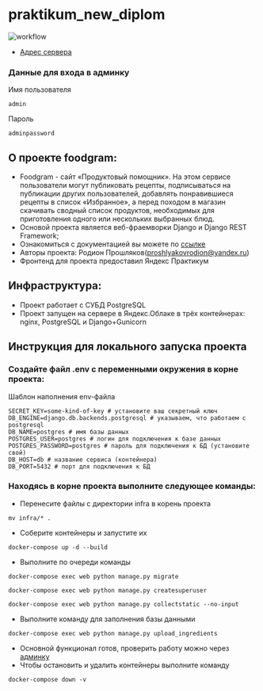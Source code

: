# praktikum_new_diplom
![workflow](https://github.com/Rodion-dot-com/foodgram-project-react/actions/workflows/foodgram_workflow.yml/badge.svg) 
- [Адрес сервера](http://130.193.43.103/)
### Данные для входа в админку
Имя пользователя 
```
admin
```
Пароль
```
adminpassword
```

## О проекте foodgram:
- Foodgram - сайт «Продуктовый помощник». На этом сервисе пользователи 
  могут публиковать рецепты, подписываться на публикации других 
  пользователей, добавлять понравившиеся рецепты в список «Избранное», а 
  перед походом в магазин скачивать сводный список продуктов, необходимых 
  для приготовления одного или нескольких выбранных блюд. 
- Основой проекта является веб-фраемворки Django и Django REST Framework;
- Ознакомиться с документацией вы можете по [ссылке](http://130.193.43.103/api/docs/)
- Авторы проекта: Родион Прошляков(proshlyakovrodion@yandex.ru)
- Фронтенд для проекта предоставил Яндекс Практикум
## Инфраструктура:
- Проект работает с СУБД PostgreSQL
- Проект запущен на сервере в Яндекс.Облаке в трёх контейнерах: nginx, PostgreSQL и Django+Gunicorn
## Инструкция для локального запуска проекта
### Создайте файл .env с переменными окружения в корне проекта:
Шаблон наполнения env-файла
```
SECRET_KEY=some-kind-of-key # установите ваш секретный ключ 
DB_ENGINE=django.db.backends.postgresql # указываем, что работаем с postgresql
DB_NAME=postgres # имя базы данных
POSTGRES_USER=postgres # логин для подключения к базе данных
POSTGRES_PASSWORD=postgres # пароль для подключения к БД (установите свой)
DB_HOST=db # название сервиса (контейнера)
DB_PORT=5432 # порт для подключения к БД
```
### Находясь в корне проекта выполните следующее команды:
- Перенесите файлы с директории infra в корень проекта
```
mv infra/* .
```
- Соберите контейнеры и запустите их
```
docker-compose up -d --build 
```
- Выполните по очереди команды
```
docker-compose exec web python manage.py migrate
```
```
docker-compose exec web python manage.py createsuperuser
```
```
docker-compose exec web python manage.py collectstatic --no-input
```
- Выполните команду для заполнения базы данными
```
docker-compose exec web python manage.py upload_ingredients
```
- Основной функционал готов, проверить работу можно через [админку](http://localhost/admin/) 
- Чтобы остановить и удалить контейнеры выполните команду
```
docker-compose down -v
```
